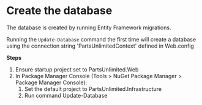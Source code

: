 ﻿# Create the database

The database is created by running Entity Framework migrations. 

Running the `Update-Database` command the first time will create a database using the connection string 
'PartsUnlimitedContext' defined in Web.config

**Steps**

1. Ensure startup project set to PartsUnlimited.Web
2. In Package Manager Console (Tools > NuGet Package Manager > Package Manager Console):
	1. Set the default project to PartsUnlimited.Infrastructure
	2. Run command Update-Database
